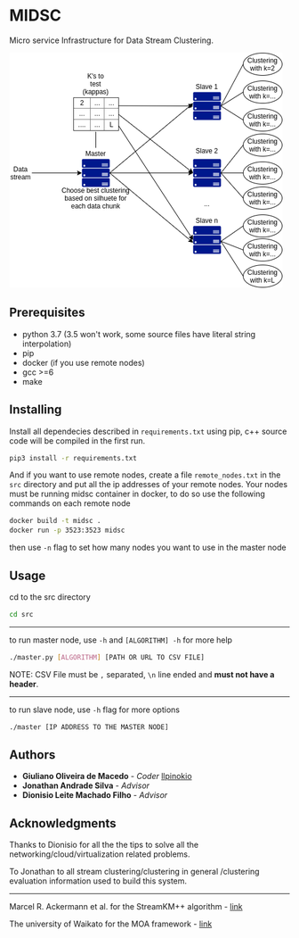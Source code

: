 # MIDSC

Micro service Infrastructure for Data Stream Clustering.

![Infraestructure](imgs/midsc-1.png)

## Prerequisites

* python 3.7 (3.5 won't work, some source files have literal string interpolation)
* pip
* docker (if you use remote nodes)
* gcc >=6
* make

## Installing

Install all dependecies described in `requirements.txt` using pip,
c++ source code will be compiled in the first run.

```bash
pip3 install -r requirements.txt
```

And if you want to use remote nodes, create a file `remote_nodes.txt` in the `src` directory and put all
the ip addresses of your remote nodes.
Your nodes must be running midsc container in docker, to do so use the following commands on each remote node
```bash
docker build -t midsc .
docker run -p 3523:3523 midsc
```
then use `-n` flag to set how many nodes you want to use in the master node

## Usage
cd to the src directory 

```bash
cd src
```

---

to run master node, use `-h` and `[ALGORITHM] -h` for more help
```bash
./master.py [ALGORITHM] [PATH OR URL TO CSV FILE]
```


NOTE: CSV File must be `,` separated, `\n` line ended and **must not have a header**.

---

to run slave node, use `-h` flag for more options
```bash
./master [IP ADDRESS TO THE MASTER NODE]
```
## Authors
* **Giuliano Oliveira de Macedo** - *Coder* [llpinokio](https://github.com/llpinokio)
* **Jonathan Andrade Silva** - *Advisor*
* **Dionisio Leite Machado Filho** - *Advisor*
## Acknowledgments

Thanks to Dionisio for all the the tips to solve all the networking/cloud/virtualization related problems.

To Jonathan to all stream clustering/clustering in general /clustering evaluation information used to build this system.

---

Marcel R. Ackermann et al. for the StreamKM++ algorithm - [link](https://cs.uni-paderborn.de/cuk/forschung/abgeschlossene-projekte/dfg-schwerpunktprogramm-1307/streamkm/)

The university of Waikato for the MOA framework - [link](https://moa.cms.waikato.ac.nz/)